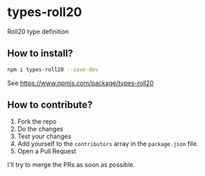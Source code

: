 # types-roll20

Roll20 type definition

## How to install?

```bash
npm i types-roll20 --save-dev
```

See https://www.npmjs.com/package/types-roll20

## How to contribute?

1. Fork the repo
1. Do the changes
1. Test your changes
1. Add yourself to the `contributors` array in the `package.json` file.
1. Open a Pull Request

I'll try to merge the PRs as soon as possible.
